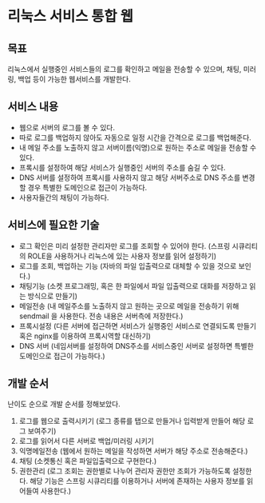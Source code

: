 # 리눅스 서비스 통합 웹

## 목표

리눅스에서 실행중인 서비스들의 로그를 확인하고 메일을 전송할 수 있으며, 채팅, 미러링, 백업 등이 가능한 웹서비스를 개발한다.

## 서비스 내용

- 웹으로 서버의 로그를 볼 수 있다.
- 따로 로그를 백업하지 않아도 자동으로 일정 시간을 간격으로 로그를 백업해준다.
- 내 메일 주소를 노출하지 않고 서버이름(익명)으로 원하는 주소로 메일을 전송할 수 있다.
- 프록시를 설정하여 해당 서비스가 실행중인 서버의 주소를 숨길 수 있다.
- DNS 서버를 설정하여 프록시를 사용하지 않고 해당 서버주소로 DNS 주소를 변경할 경우 특별한 도메인으로 접근이 가능하다.
- 사용자들간의 채팅이 가능하다.

## 서비스에 필요한 기술

- 로그 확인은 미리 설정한 관리자만 로그를 조회할 수 있어야 한다. (스프링 시큐리티의 ROLE을 사용하거나 리눅스에 있는 사용자 정보를 읽어 설정하기)
- 로그를 조회, 백업하는 기능 (자바의 파일 입출력으로 대체할 수 있을 것으로 보인다.)
- 채팅기능 (소켓 프로그래밍, 혹은 한 파일에서 파일 입출력으로 대화를 저장하고 읽는 방식으로 만들기)
- 메일전송 (내 메일주소를 노출하지 않고 원하는 곳으로 메일을 전송하기 위해 sendmail 을 사용한다. 전송 내용은 서버측에 저장한다.)
- 프록시설정 (다른 서버에 접근하면 서비스가 실행중인 서비스로 연결되도록 만들기 혹은 nginx를 이용하여 프록시역할 대신하기)
- DNS 서버 (네임서버를 설정하여 DNS주소를 서비스중인 서버로 설정하면 특별한 도메인으로 접근이 가능하다.)

## 개발 순서

난이도 순으로 개발 순서를 정해보았다.

1. 로그를 웹으로 출력시키기 (로그 종류를 탭으로 만들거나 입력받게 만들어 해당 로그 보여주기)
2. 로그를 읽어서 다른 서버로 백업/미러링 시키기
3. 익명메일전송 (웹에서 원하는 메일을 작성하면 서버가 해당 주소로 전송해준다.)
4. 채팅 (소켓통신 혹은 파일입출력으로 구현한다.)
5. 권한관리 (로그 조회는 권한별로 나누어 관리자 권한만 조회가 가능하도록 설정한다. 해당 기능은 스프링 시큐리티를 이용하거나 서버에 존재하는 사용자 정보를 읽어들여 사용한다.)